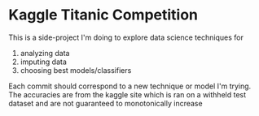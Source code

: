 # Kaggle Titanic Competition
This is a side-project I'm doing to explore data science techniques for 
1. analyzing data
2. imputing data
3. choosing best models/classifiers

Each commit should correspond to a new technique or model I'm trying. The accuracies are from the kaggle site which is ran on a withheld test dataset and are not guaranteed to monotonically increase
